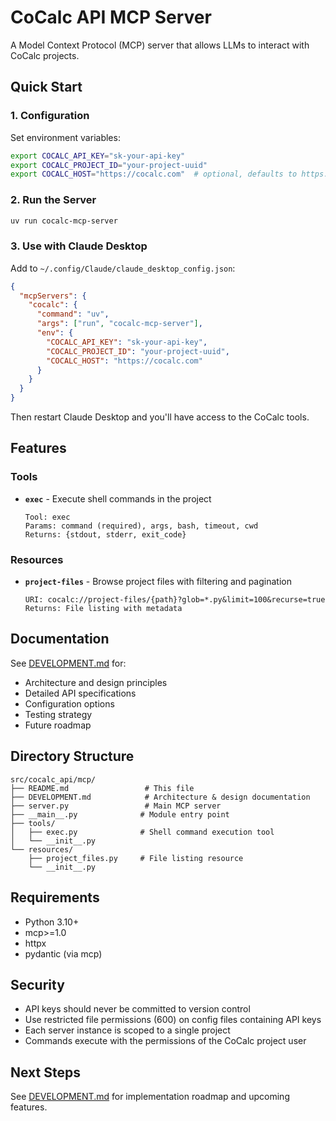 # CoCalc API MCP Server

A Model Context Protocol (MCP) server that allows LLMs to interact with CoCalc projects.

## Quick Start

### 1. Configuration

Set environment variables:

```bash
export COCALC_API_KEY="sk-your-api-key"
export COCALC_PROJECT_ID="your-project-uuid"
export COCALC_HOST="https://cocalc.com"  # optional, defaults to https://cocalc.com
```

### 2. Run the Server

```bash
uv run cocalc-mcp-server
```

### 3. Use with Claude Desktop

Add to `~/.config/Claude/claude_desktop_config.json`:

```json
{
  "mcpServers": {
    "cocalc": {
      "command": "uv",
      "args": ["run", "cocalc-mcp-server"],
      "env": {
        "COCALC_API_KEY": "sk-your-api-key",
        "COCALC_PROJECT_ID": "your-project-uuid",
        "COCALC_HOST": "https://cocalc.com"
      }
    }
  }
}
```

Then restart Claude Desktop and you'll have access to the CoCalc tools.

## Features

### Tools

- **`exec`** - Execute shell commands in the project
  ```
  Tool: exec
  Params: command (required), args, bash, timeout, cwd
  Returns: {stdout, stderr, exit_code}
  ```

### Resources

- **`project-files`** - Browse project files with filtering and pagination
  ```
  URI: cocalc://project-files/{path}?glob=*.py&limit=100&recurse=true
  Returns: File listing with metadata
  ```

## Documentation

See [DEVELOPMENT.md](./DEVELOPMENT.md) for:
- Architecture and design principles
- Detailed API specifications
- Configuration options
- Testing strategy
- Future roadmap

## Directory Structure

```
src/cocalc_api/mcp/
├── README.md                 # This file
├── DEVELOPMENT.md            # Architecture & design documentation
├── server.py                 # Main MCP server
├── __main__.py              # Module entry point
├── tools/
│   ├── exec.py              # Shell command execution tool
│   └── __init__.py
└── resources/
    ├── project_files.py     # File listing resource
    └── __init__.py
```

## Requirements

- Python 3.10+
- mcp>=1.0
- httpx
- pydantic (via mcp)

## Security

- API keys should never be committed to version control
- Use restricted file permissions (600) on config files containing API keys
- Each server instance is scoped to a single project
- Commands execute with the permissions of the CoCalc project user

## Next Steps

See [DEVELOPMENT.md](./DEVELOPMENT.md#next-steps) for implementation roadmap and upcoming features.
